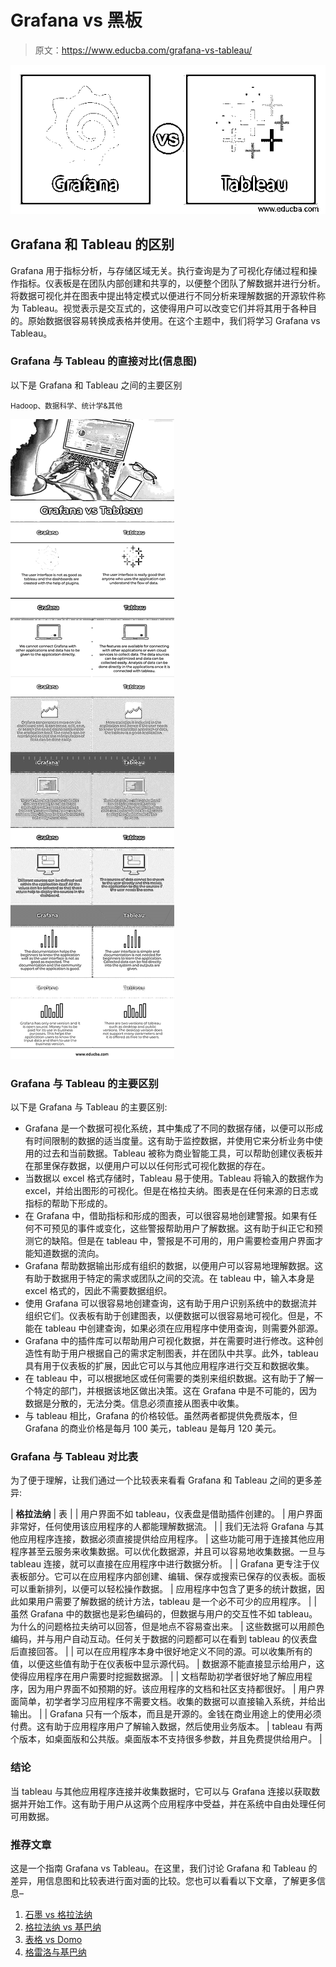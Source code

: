 # Grafana vs 黑板

> 原文：<https://www.educba.com/grafana-vs-tableau/>

![Grafana-vs-Tableau](img/ea0f963a01690347cd8c9df6b87cd5aa.png)



## Grafana 和 Tableau 的区别

Grafana 用于指标分析，与存储区域无关。执行查询是为了可视化存储过程和操作指标。仪表板是在团队内部创建和共享的，以便整个团队了解数据并进行分析。将数据可视化并在图表中提出特定模式以便进行不同分析来理解数据的开源软件称为 Tableau。视觉表示是交互式的，这使得用户可以改变它们并将其用于各种目的。原始数据很容易转换成表格并使用。在这个主题中，我们将学习 Grafana vs Tableau。

### Grafana 与 Tableau 的直接对比(信息图)

以下是 Grafana 和 Tableau 之间的主要区别

<small>Hadoop、数据科学、统计学&其他</small>

![Grafana-vs-Tableau-info](img/fa96998bffba6bd83191e775073ab771.png)



### Grafana 与 Tableau 的主要区别

以下是 Grafana 与 Tableau 的主要区别:

*   Grafana 是一个数据可视化系统，其中集成了不同的数据存储，以便可以形成有时间限制的数据的适当度量。这有助于监控数据，并使用它来分析业务中使用的过去和当前数据。Tableau 被称为商业智能工具，可以帮助创建仪表板并在那里保存数据，以便用户可以以任何形式可视化数据的存在。
*   当数据以 excel 格式存储时，Tableau 易于使用。Tableau 将输入的数据作为 excel，并给出图形的可视化。但是在格拉夫纳。图表是在任何来源的日志或指标的帮助下形成的。
*   在 Grafana 中，借助指标和形成的图表，可以很容易地创建警报。如果有任何不可预见的事件或变化，这些警报帮助用户了解数据。这有助于纠正它和预测它的缺陷。但是在 tableau 中，警报是不可用的，用户需要检查用户界面才能知道数据的流向。
*   Grafana 帮助数据输出形成有组织的数据，以便用户可以容易地理解数据。这有助于数据用于特定的需求或团队之间的交流。在 tableau 中，输入本身是 excel 格式的，因此不需要数据组织。
*   使用 Grafana 可以很容易地创建查询，这有助于用户识别系统中的数据流并组织它们。仪表板有助于创建图表，以便数据可以很容易地可视化。但是，不能在 tableau 中创建查询，如果必须在应用程序中使用查询，则需要外部源。
*   Grafana 中的插件库可以帮助用户可视化数据，并在需要时进行修改。这种创造性有助于用户根据自己的需求定制图表，并在团队中共享。此外，tableau 具有用于仪表板的扩展，因此它可以与其他应用程序进行交互和数据收集。
*   在 tableau 中，可以根据地区或任何需要的类别来组织数据。这有助于了解一个特定的部门，并根据该地区做出决策。这在 Grafana 中是不可能的，因为数据是分散的，无法分类。信息必须直接从图表中收集。
*   与 tableau 相比，Grafana 的价格较低。虽然两者都提供免费版本，但 Grafana 的商业价格是每月 100 美元，tableau 是每月 120 美元。

### Grafana 与 Tableau 对比表

为了便于理解，让我们通过一个比较表来看看 Grafana 和 Tableau 之间的更多差异:

| **格拉法纳** | 表 |
| 用户界面不如 tableau，仪表盘是借助插件创建的。 | 用户界面非常好，任何使用该应用程序的人都能理解数据流。 |
| 我们无法将 Grafana 与其他应用程序连接，数据必须直接提供给应用程序。 | 这些功能可用于连接其他应用程序甚至云服务来收集数据。可以优化数据源，并且可以容易地收集数据。一旦与 tableau 连接，就可以直接在应用程序中进行数据分析。 |
| Grafana 更专注于仪表板部分。它可以在应用程序内部创建、编辑、保存或搜索已保存的仪表板。面板可以重新排列，以便可以轻松操作数据。 | 应用程序中包含了更多的统计数据，因此如果用户需要了解数据的统计方法，tableau 是一个必不可少的应用程序。 |
| 虽然 Grafana 中的数据也是彩色编码的，但数据与用户的交互性不如 tableau。为什么的问题格拉夫纳可以回答，但是地点不容易查出来。 | 这些数据可以用颜色编码，并与用户自动互动。任何关于数据的问题都可以在看到 tableau 的仪表盘后直接回答。 |
| 可以在应用程序本身中很好地定义不同的源。可以收集所有的值，以便这些值有助于在仪表板中显示源代码。 | 数据源不能直接显示给用户，这使得应用程序在用户需要时挖掘数据源。 |
| 文档帮助初学者很好地了解应用程序，因为用户界面不如预期的好。该应用程序的文档和社区支持都很好。 | 用户界面简单，初学者学习应用程序不需要文档。收集的数据可以直接输入系统，并给出输出。 |
| Grafana 只有一个版本，而且是开源的。金钱在商业用途上的使用必须付费。这有助于应用程序用户了解输入数据，然后使用业务版本。 | tableau 有两个版本，如桌面版和公共版。桌面版本不支持很多参数，并且免费提供给用户。 |

### 结论

当 tableau 与其他应用程序连接并收集数据时，它可以与 Grafana 连接以获取数据并开始工作。这有助于用户从这两个应用程序中受益，并在系统中自由处理任何可用数据。

### 推荐文章

这是一个指南 Grafana vs Tableau。在这里，我们讨论 Grafana 和 Tableau 的差异，用信息图和比较表进行面对面的比较。您也可以看看以下文章，了解更多信息–

1.  [石墨 vs 格拉法纳](https://www.educba.com/graphite-vs-grafana/)
2.  [格拉法纳 vs 基巴纳](https://www.educba.com/grafana-vs-kibana/)
3.  [表格 vs Domo](https://www.educba.com/tableau-vs-domo/)
4.  [格雷洛与基巴纳](https://www.educba.com/graylog-vs-kibana/)





